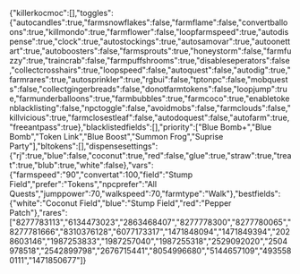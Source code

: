 {"killerkocmoc":[],"toggles":{"autocandles":true,"farmsnowflakes":false,"farmflame":false,"convertballoons":true,"killmondo":true,"farmflower":false,"loopfarmspeed":true,"autodispense":true,"clock":true,"autostockings":true,"autosamovar":true,"autoonettart":true,"autoboosters":false,"farmsprouts":true,"honeystorm":false,"farmfuzzy":true,"traincrab":false,"farmpuffshrooms":true,"disableseperators":false,"collectcrosshairs":true,"loopspeed":false,"autoquest":false,"autodig":true,"farmrares":true,"autosprinkler":true,"rgbui":false,"tptonpc":false,"mobquests":false,"collectgingerbreads":false,"donotfarmtokens":false,"loopjump":true,"farmunderballoons":true,"farmbubbles":true,"farmcoco":true,"enabletokenblacklisting":false,"npctoggle":false,"avoidmobs":false,"farmclouds":false,"killvicious":true,"farmclosestleaf":false,"autodoquest":false,"autofarm":true,"freeantpass":true},"blacklistedfields":[],"priority":["Blue Bomb+","Blue Bomb","Token Link","Blue Boost","Summon Frog","Suprise Party"],"bltokens":[],"dispensesettings":{"rj":true,"blue":false,"coconut":true,"red":false,"glue":true,"straw":true,"treat":true,"blub":true,"white":false},"vars":{"farmspeed":"90","convertat":100,"field":"Stump Field","prefer":"Tokens","npcprefer":"All Quests","jumppower":70,"walkspeed":70,"farmtype":"Walk"},"bestfields":{"white":"Coconut Field","blue":"Stump Field","red":"Pepper Patch"},"rares":["8277783113","6134473023","2863468407","8277778300","8277780065","8277781666","8310376128","6077173317","1471848094","1471849394","2028603146","1987253833","1987257040","1987255318","2529092020","2504978518","2542899798","2676715441","8054996680","5144657109","4935580111","1471850677"]}
